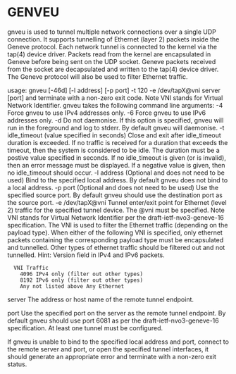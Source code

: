 # GENVEU
gnveu is used to tunnel multiple network connections over a single UDP connection. It supports tunnelling of
Ethernet (layer 2) packets inside the Geneve protocol.
Each network tunnel is connected to the kernel via the tap(4) device driver. Packets read from the kernel
are encapsulated in Geneve before being sent on the UDP socket. Geneve packets received from the socket
are decapsulated and written to the tap(4) device driver. The Geneve protocol will also be used to filter
Ethernet traffic.


usage: gnveu [-46d] [-l address] [-p port] -t 120
-e /dev/tapX@vni
server [port]
and terminate with a non-zero exit code. Note VNI stands for Virtual Network Identifier.
gnveu takes the following command line arguments:
  -4 Force gnveu to use IPv4 addresses only.
  -6 Force gnveu to use IPv6 addresses only.
  -d Do not daemonise. If this option is specified, gnveu will run in the foreground and log to stderr. By
      default gnveu will daemonise.
  -t idle_timeout (value specified in seconds) Close and exit after idle_timeout duration is exceeded. If
      no traffic is received for a duration that exceeds the timeout, then the system is considered to be idle.
      The duration must be a postive value specified in seconds. If no idle_timeout is given (or is invalid),
      then an error message must be displayed. If a negative value is given, then no idle_timeout should
      occur.
   -l address (Optional and does not need to be used) Bind to the specified local address. By default
      gnveu does not bind to a local address.
   -p port (Optional and does not need to be used) Use the specified source port. By default gnveu
      should use the destination port as the source port.
    -e /dev/tapX@vni Tunnel enter/exit point for Ethernet (level 2) traffic for the specified tunnel device. The
      @vni must be specified. Note VNI stands for Virtual Network Identifier per the draft-ietf-nvo3-geneve-16
      specification. The VNI is used to filter the Ethernet traffic (depending on the payload type). When
      either of the following VNI is specified, only ethernet packets containing the corresponding payload
      type must be encapsulated and tunnelled. Other types of ethernet traffic should be filtered out and not
      tunnelled. Hint: Version field in IPv4 and IPv6 packets.
      
      
      VNI Traffic
        4096 IPv4 only (filter out other types)
        8192 IPv6 only (filter out other types)
        Any not listed above Any Ethernet

   server The address or host name of the remote tunnel endpoint.

   port Use the specified port on the server as the remote tunnel endpoint. By default gnveu should use port
      6081 as per the draft-ietf-nvo3-geneve-16 specification.
At least one tunnel must be configured.

If gnveu is unable to bind to the specified local address and port, connect to the remote server and port, or
open the specified tunnel interfaces, it should generate an appropriate error and terminate with a non-zero
exit status.

